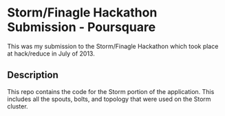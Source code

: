 Storm/Finagle Hackathon Submission - Poursquare 
===============================================

This was my submission to the Storm/Finagle Hackathon which took place at hack/reduce 
in July of 2013.  

Description
-----------

This repo contains the code for the Storm portion of the application.  This includes all the 
spouts, bolts, and topology that were used on the Storm cluster.

 

